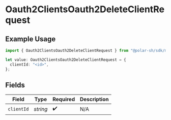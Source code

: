 # Oauth2ClientsOauth2DeleteClientRequest

## Example Usage

```typescript
import { Oauth2ClientsOauth2DeleteClientRequest } from "@polar-sh/sdk/models/operations";

let value: Oauth2ClientsOauth2DeleteClientRequest = {
  clientId: "<id>",
};
```

## Fields

| Field              | Type               | Required           | Description        |
| ------------------ | ------------------ | ------------------ | ------------------ |
| `clientId`         | *string*           | :heavy_check_mark: | N/A                |
